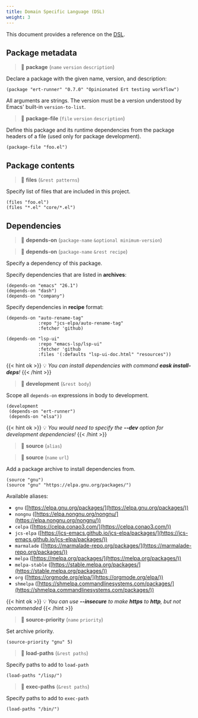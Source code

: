 ```yaml
---
title: Domain Specific Language (DSL)
weight: 3
---
```


This document provides a reference on the [DSL](https://en.wikipedia.org/wiki/Domain-specific_language).

## Package metadata

> 🔎 **package** (`name` `version` `description`)

Declare a package with the given name, version, and description:

```elisp
(package "ert-runner" "0.7.0" "Opinionated Ert testing workflow")
```

All arguments are strings. The version must be a version understood by Emacs'
built-in `version-to-list`.

> 🔎 **package-file** (`file` `version` `description`)

Define this package and its runtime dependencies from the package headers 
of a file (used only for package development).

```elisp
(package-file "foo.el")
```

## Package contents

> 🔎 **files** (`&rest patterns`)

Specify list of files that are included in this project.

```elisp
(files "foo.el")
(files "*.el" "core/*.el")
```

## Dependencies

> 🔎 **depends-on** (`package-name` `&optional minimum-version`)

> 🔎 **depends-on** (`package-name` `&rest recipe`)

Specify a dependency of this package.

Specify dependencies that are listed in **archives**:

```elisp
(depends-on "emacs" "26.1")
(depends-on "dash")
(depends-on "company")
```

Specify dependencies in **recipe** format:

```elisp
(depends-on "auto-rename-tag" 
            :repo "jcs-elpa/auto-rename-tag" 
            :fetcher 'github)

(depends-on "lsp-ui" 
            :repo "emacs-lsp/lsp-ui"
            :fetcher 'github
            :files '(:defaults "lsp-ui-doc.html" "resources"))
```

{{< hint ok >}}
💡 *You can install dependencies with command **eask install-deps**!*
{{< /hint >}}

> 🔎 **development** (`&rest body`)

Scope all `depends-on` expressions in body to development.

```elisp
(development
 (depends-on "ert-runner")
 (depends-on "elsa"))
```

{{< hint ok >}}
💡 *You would need to specify the **--dev** option for development dependencies!*
{{< /hint >}}

> 🔎 **source** (`alias`)

> 🔎 **source** (`name` `url`)

Add a package archive to install dependencies from.

```elisp
(source "gnu")
(source "gnu" "https://elpa.gnu.org/packages/")
```

Available aliases:

* `gnu` ([https://elpa.gnu.org/packages/](https://elpa.gnu.org/packages/))
* `nongnu` ([https://elpa.nongnu.org/nongnu/](https://elpa.nongnu.org/nongnu/))
* `celpa` ([https://celpa.conao3.com/](https://celpa.conao3.com/))
* `jcs-elpa` ([https://jcs-emacs.github.io/jcs-elpa/packages/](https://jcs-emacs.github.io/jcs-elpa/packages/))
* `marmalade` ([https://marmalade-repo.org/packages/](https://marmalade-repo.org/packages/))
* `melpa` ([https://melpa.org/packages/](https://melpa.org/packages/))
* `melpa-stable` ([https://stable.melpa.org/packages/](https://stable.melpa.org/packages/))
* `org` ([https://orgmode.org/elpa/](https://orgmode.org/elpa/))
* `shmelpa` ([https://shmelpa.commandlinesystems.com/packages/](https://shmelpa.commandlinesystems.com/packages/))

{{< hint ok >}}
💡 *You can use **--insecure** to make **https** to **http**, but not recommended*
{{< /hint >}}

> 🔎 **source-priority** (`name` `priority`)

Set archive priority.

```elisp
(source-priority "gnu" 5)
```

> 🔎 **load-paths** (`&rest paths`)

Specify paths to add to `load-path`

```elisp
(load-paths "/lisp/")
```

> 🔎 **exec-paths** (`&rest paths`)

Specify paths to add to `exec-path`

```elisp
(load-paths "/bin/")
```
